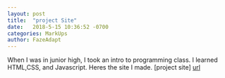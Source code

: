 ```yaml
---
layout: post
title:  "project Site"
date:   2018-5-15 10:36:52 -0700
categories: MarkUps
author: FazeAdapt
---
```


When I was in junior high, I took an intro to programming class. I learned HTML,CSS, and Javascript. Heres the site I made.
[project site] [url]

[url]: /website/
